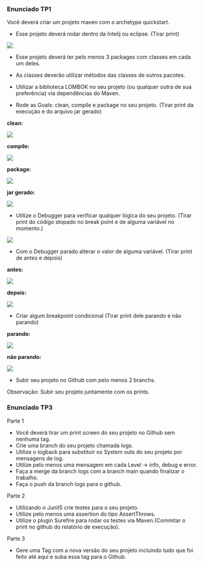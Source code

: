 ### Enunciado TP1
Você deverá criar um projeto maven com o archetype quickstart.

- Esse projeto deverá rodar dentro da Intelij ou eclipse. (Tirar print)

![](https://i.imgur.com/gl6LjMU.png)

- Esse projeto deverá ter pelo menos 3 packages com classes em cada um deles.

- As classes deverão utilizar métodos das classes de outros pacotes.

- Utilizar a biblioteca LOMBOK no seu projeto (ou qualquer outra de sua preferência) via dependências do Maven.

- Rode as Goals: clean, compile e package no seu projeto. (Tirar print da execução e do arquivo jar gerado)

**clean:**

![](https://i.imgur.com/mwQzXD2.png)

**compile:**

![](https://i.imgur.com/ZQmXB55.png)

**package:**

![](https://i.imgur.com/uhhatyY.png)

**jar gerado:**

![](https://i.imgur.com/dEHjWQb.png)

- Utilize o Debugger para verificar qualquer lógica do seu projeto. (Tirar print do código stopado no break point e de alguma variável no momento.)

![](https://i.imgur.com/8FA6Hyt.png)

- Com o Debugger parado alterar o valor de alguma variável. (Tirar print de antes e depois)

**antes:**

![](https://i.imgur.com/8FA6Hyt.png)

**depois:**

![](https://i.imgur.com/rBW1kfi.png)

- Criar algum breakpoint condicional (Tirar print dele parando e não parando)

**parando:**

![](https://i.imgur.com/c8qfuPh.png)

**não parando:**

![](https://i.imgur.com/QAuxM5X.png)

- Subir seu projeto no Github com pelo menos 2 branchs.

Observação: Subir seu projeto juntamente com os prints.

### Enunciado TP3

Parte 1
- Você deverá tirar um print screen do seu projeto no Github sem nenhuma tag.
- Crie uma branch do seu projeto chamada logs.
- Utilize o logback para substituir os System outs do seu projeto por mensagens de log.
- Utilize pelo menos uma mensagem em cada Level -> info, debug e error.
- Faça a merge da branch logs com a branch main quando finalizar o trabalho.
- Faça o push da branch logs para o github.

Parte 2
- Utilizando o Junit5 crie testes para o seu projeto.
- Utilize pelo menos uma assertion do tipo AssertThrows.
- Utilize o plugin Surefire para rodar os testes via Maven.(Commitar o print no github do relatório de execução).

Parte 3
- Gere uma Tag com a nova versão do seu projeto incluindo tudo que foi feito até aqui e suba essa tag para o Github.